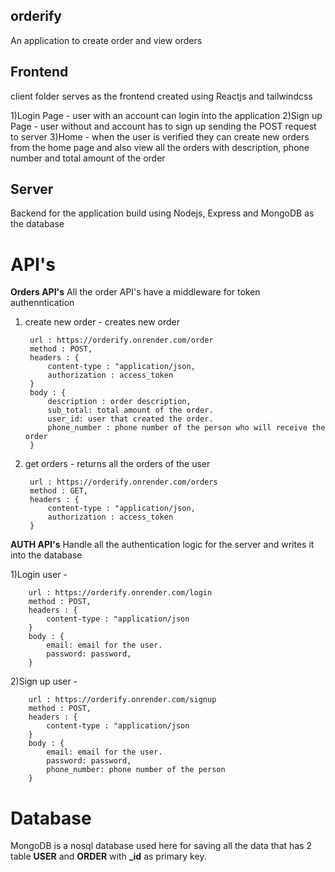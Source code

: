 ## orderify 
An application to create order and view orders

## Frontend

client folder serves as the frontend created using Reactjs  and tailwindcss

1)Login Page - user with an account can login into the application 
2)Sign up Page - user without and account has to sign up sending the POST request to server 
3)Home - when the user is verified they can create new orders from the home page and also view all the orders with description, phone number and total amount of the order

## Server

Backend for the application build using Nodejs, Express and MongoDB  as the database

# API's 

**Orders API's**
All the order API's have a middleware for token authenntication 

1) create new order - creates new order

        url : https://orderify.onrender.com/order
        method : POST,
        headers : {
            content-type : "application/json,
            authorization : access_token
        }
        body : {
            description : order description,
            sub_total: total amount of the order.
            user_id: user that created the order.
            phone_number : phone number of the person who will receive the order
        }

2) get orders - returns all the orders of the user

        url : https://orderify.onrender.com/orders
        method : GET,
        headers : {
            content-type : "application/json,
            authorization : access_token
        }

**AUTH API's**
Handle all the authentication logic for the server and writes it into the database

1)Login user -

        url : https://orderify.onrender.com/login
        method : POST,
        headers : {
            content-type : "application/json
        }
        body : {
            email: email for the user.
            password: password,
        }

2)Sign up user -

        url : https://orderify.onrender.com/signup
        method : POST,
        headers : {
            content-type : "application/json
        }
        body : {
            email: email for the user.
            password: password,
            phone_number: phone number of the person
        }

# Database

MongoDB is a nosql database used here for saving all the data that has 2 table **USER** and **ORDER** with **_id** as primary key.
